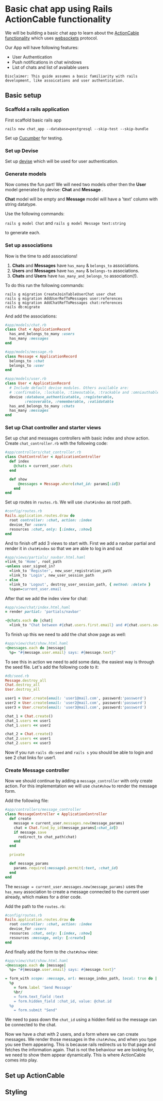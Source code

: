 # Basic chat app using Rails ActionCable functionality

We will be building a basic chat app to learn about the [ActionCable functionality](https://guides.rubyonrails.org/action_cable_overview.html) which uses [websockets](https://en.wikipedia.org/wiki/WebSocket) protocol.

Our App will have following features:

- User Authentication
- Push notifications in chat windows
- List of chats and list of available users

`Disclaimer: This guide assumes a basic familiarity with rails development, like assoications and user authentication.`

## Basic setup

### Scaffold a rails application

First scaffold basic rails app

`rails new chat_app --database=postgresql --skip-test --skip-bundle`

Set up [Cucumber](https://github.com/cucumber/cucumber-rails) for testing.

### Set up Devise

Set up [devise](https://github.com/plataformatec/devise) which will be used for user authentication.

### Generate models

Now comes the fun part!
We will need two models other then the **User** model generated by devise: **Chat** and **Message** .

**Chat** model will be empty and **Message** model will have a 'text' column with string datatype.

Use the following commands:

`rails g model Chat` and `rails g model Message text:string`

to generate each.

### Set up associations

Now is the time to add associations!

1. **Chats** and **Messages** have `has_many` & `belongs_to` associations.
2. **Users** and **Messages** have `has_many` & `belongs-to` associations.
3. **Chats** and **Users** have `has_many_and_belongs_to` association(!).

To do this run the following commands:

```rails
rails g migration CreateJoinTableUserChat user chat
rails g migration AddUserRefToMessages user:references
rails g migration AddChatRefToMessages chat:references
rails db:migrate
```

And add the associations:

```ruby
#app/models/chat.rb
class Chat < ApplicationRecord
  has_and_belongs_to_many :users
  has_many :messages
end
```

```ruby
#app/models/message.rb
class Message < ApplicationRecord
  belongs_to :chat
  belongs_to :user
end
```

```ruby
#app/models/user.rb
class User < ApplicationRecord
  # Include default devise modules. Others available are:
  # :confirmable, :lockable, :timeoutable, :trackable and :omniauthable
  devise :database_authenticatable, :registerable,
         :recoverable, :rememberable, :validatable
  has_and_belongs_to_many :chats
  has_many :messages
end
```

### Set up Chat controller and starter views

Set up chat and messages controllers with basic index and show action. Create `chat_controller.rb` with the following code:

```ruby
#app/controllers/chat_controller.rb
class ChatController < ApplicationController
  def index
    @chats = current_user.chats
  end

  def show
      @messages = Message.where(chat_id: params[:id])
    end
end
```

Set up routes in `routes.rb`. We will use `chat#index` as root path.

```ruby
#config/routes.rb
Rails.application.routes.draw do
  root controller: :chat, action: :index
  devise_for :users
  resources :chat, only: [:index, :show]
end
```

And to finish off add 3 views to start with. First we add a navbar partial and render it in `chat#index` so that we are able to log in and out

```ruby
#app/views/partials/_navbar.html.haml
=link_to 'Home', root_path
-unless user_signed_in?
  =link_to 'Register', new_user_registration_path
  =link_to 'Login', new_user_session_path
- else
  =link_to 'Logout', destroy_user_session_path, { method: :delete }
  %span=current_user.email
```

After that we add the index view for chat:

```ruby
#app/view/chat/index.html.haml
= render partial: 'partials/navbar'

-@chats.each do |chat|
  =link_to "Chat between #{chat.users.first.email} and #{chat.users.second.email}", chat_path(chat.id)
```

To finish up this we need to add the chat show page as well:

```ruby
#app/view/chat/show.html.haml
-@messages.each do |message|
  %p= "#{message.user.email} says: #{message.text}"
```

To see this in action we need to add some data, the easiest way is through the seed file. Let's add the following code to it:

```Ruby
#db/seed.rb
Message.destroy_all
Chat.destroy_all
User.destroy_all

user1 = User.create(email: 'user1@mail.com', password:'password')
user2 = User.create(email: 'user2@mail.com', password:'password')
user3 = User.create(email: 'user3@mail.com', password:'password')

chat_1 = Chat.create()
chat_1.users << user1
chat_1.users << user2

chat_2 = Chat.create()
chat_2.users << user1
chat_2.users << user3
```

Now if you run `rails db:seed` and `rails s` you should be able to login and see 2 chat links for user1.

### Create Message controller

Now we should continue by adding a `message_controller` with only create action. For this implementation we will use `chat#show` to render the message form.

Add the following file:

```ruby
#app/controllers/message_controller
class MessageController < ApplicationController
  def create
    message = current_user.messages.new(message_params)
    chat = Chat.find_by_id(message_params[:chat_id])
    if message.save
      redirect_to chat_path(chat)
    end
  end

  private

  def message_params
    params.require(:message).permit(:text, :chat_id)
  end
end
```

The `message = current_user.messages.new(message_params)` uses the `has_many` association to create a message connected to the current user already, which makes for a drier code.

Add the path to the `routes.rb`:

```ruby
#config/routes.rb
Rails.application.routes.draw do
  root controller: :chat, action: :index
  devise_for :users
  resources :chat, only: [:index, :show]
  resources :message, only: [:create]
end
```

And finally add the form to the `chat#show` view:

```ruby
#app/view/chat/show.html.haml
-@messages.each do |message|
  %p= "#{message.user.email} says: #{message.text}"

= form_with scope: :message, url: message_index_path, local: true do | form |
  %p
    = form.label 'Send Message'
    %br/
    = form.text_field :text
    = form.hidden_field :chat_id, value: @chat.id
  %p
    = form.submit "Send"
```

We need to pass down the `chat_id` using a hidden field so the message can be connected to the chat.

Now we have a chat with 2 users, and a form where we can create messages. We render those messages in the `chat#show`, and when you type you see them appearing. This is because rails redirects us to that page and fetches the information again. That is not the behaviour we are looking for, we need to show them appear dynamically. This is where ActionCable comes into play.

## Set up ActionCable

## Styling
